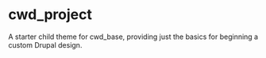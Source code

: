 # cwd_project
A starter child theme for cwd_base, providing just the basics for beginning a custom Drupal design.
